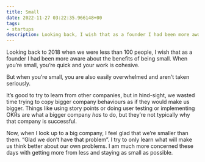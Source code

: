 ```yaml
---
title: Small
date: 2022-11-27 03:22:35.966148+00
tags:
- startups
description: Looking back, I wish that as a founder I had been more aware about the
---
```

Looking back to 2018 when we were less than 100 people, I wish that as a founder I had been more aware about the benefits of being small. When you’re small, you’re quick and your work is cohesive. 

But when you’re small, you are also easily overwhelmed and aren’t taken seriously.

It’s good to try to learn from other companies, but in hind-sight, we wasted time trying to copy bigger company behaviours as if they would make us bigger. Things like using story points or doing user testing or implementing OKRs are what a bigger company *has* to do, but they’re not typically why that company is successful.

Now, when I look up to a big company, I feel glad that we’re smaller than them. “Glad we don’t have that problem”. I try to only learn what will make us think better about our own problems. I am much more concerned these days with getting more from less and staying as small as possible.